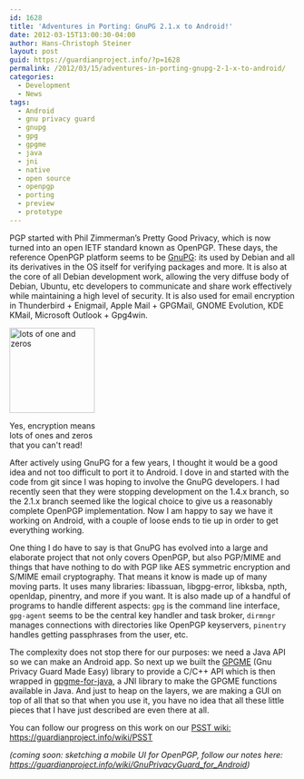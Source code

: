 ```yaml
---
id: 1628
title: 'Adventures in Porting: GnuPG 2.1.x to Android!'
date: 2012-03-15T13:00:30-04:00
author: Hans-Christoph Steiner
layout: post
guid: https://guardianproject.info/?p=1628
permalink: /2012/03/15/adventures-in-porting-gnupg-2-1-x-to-android/
categories:
  - Development
  - News
tags:
  - Android
  - gnu privacy guard
  - gnupg
  - gpg
  - gpgme
  - java
  - jni
  - native
  - open source
  - openpgp
  - porting
  - preview
  - prototype
---
```

PGP started with Phil Zimmerman’s Pretty Good Privacy, which is now turned into an open IETF standard known as OpenPGP. These days, the reference OpenPGP platform seems to be [GnuPG](http://gnupg.org/): its used by Debian and all its derivatives in the OS itself for verifying packages and more. It is also at the core of all Debian development work, allowing the very diffuse body of Debian, Ubuntu, etc developers to communicate and share work effectively while maintaining a high level of security. It is also used for email encryption in Thunderbird + Enigmail, Apple Mail + GPGMail, GNOME Evolution, KDE KMail, Microsoft Outlook + Gpg4win.

<div id="attachment_1651" style="width: 160px" class="wp-caption alignleft">
  <a href="https://guardianproject.info/wp-content/uploads/2012/03/Encryption.jpg"><img aria-describedby="caption-attachment-1651" src="https://guardianproject.info/wp-content/uploads/2012/03/Encryption-150x150.jpg" alt="lots of one and zeros" width="150" height="150" class="size-thumbnail wp-image-1651" /></a>
  
  <p id="caption-attachment-1651" class="wp-caption-text">
    Yes, encryption means lots of ones and zeros that you can't read!
  </p>
</div>

After actively using GnuPG for a few years, I thought it would be a good idea and not too difficult to port it to Android. I dove in and started with the code from git since I was hoping to involve the GnuPG developers. I had recently seen that they were stopping development on the 1.4.x branch, so the 2.1.x branch seemed like the logical choice to give us a reasonably complete OpenPGP implementation. Now I am happy to say we have it working on Android, with a couple of loose ends to tie up in order to get everything working.

One thing I do have to say is that GnuPG has evolved into a large and elaborate project that not only covers OpenPGP, but also PGP/MIME and things that have nothing to do with PGP like AES symmetric encryption and S/MIME email cryptography. That means it know is made up of many moving parts. It uses many libraries: libassuan, libgpg-error, libksba, npth, openldap, pinentry, and more if you want. It is also made up of a handful of programs to handle different aspects: `gpg` is the command line interface, `gpg-agent` seems to be the central key handler and task broker, `dirmngr` manages connections with directories like OpenPGP keyservers, `pinentry` handles getting passphrases from the user, etc.

The complexity does not stop there for our purposes: we need a Java API so we can make an Android app. So next up we built the <a href="http://www.gnupg.org/related_software/gpgme/" target="_blank">GPGME</a> (Gnu Privacy Guard Made Easy) library to provide a C/C++ API which is then wrapped in <a href="https://github.com/smartrevolution/gnupg-for-java" target="_blank">gpgme-for-java</a>, a JNI library to make the GPGME functions available in Java. And just to heap on the layers, we are making a GUI on top of all that so that when you use it, you have no idea that all these little pieces that I have just described are even there at all. 

You can follow our progress on this work on our <a href="https://guardianproject.info/wiki/PSST" target="_blank">PSST wiki: https://guardianproject.info/wiki/PSST</a>

_(coming soon: sketching a mobile UI for OpenPGP, follow our notes here: <a href="https://guardianproject.info/wiki/GnuPrivacyGuard_for_Android" target="_blank">https://guardianproject.info/wiki/GnuPrivacyGuard_for_Android</a>)_